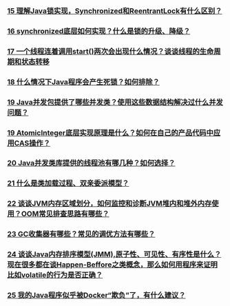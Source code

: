 ### [15 理解Java锁实现，Synchronized和ReentrantLock有什么区别？](https://github.com/lu666666/notebooks/blob/master/java/0/2/01.md)
>
### [16 synchronized底层如何实现？什么是锁的升级、降级？](https://github.com/lu666666/notebooks/blob/master/java/0/2/02.md)
>
### [17 一个线程连着调用start()两次会出现什么情况？谈谈线程的生命周期和状态转移](https://github.com/lu666666/notebooks/blob/master/java/0/2/03.md) 
>
### [18 什么情况下Java程序会产生死锁？如何排除？](https://github.com/lu666666/notebooks/blob/master/java/0/2/04.md)
>
### [19 Java并发包提供了哪些并发类？使用这些数据结构解决过什么并发问题？](https://github.com/lu666666/notebooks/blob/master/java/0/2/05.md)
>
### [19 AtomicInteger底层实现原理是什么？如何在自己的产品代码中应用CAS操作？](https://github.com/lu666666/notebooks/blob/master/java/0/2/05.md)
>
### [20 Java并发类库提供的线程池有哪几种？如何选择？](https://github.com/lu666666/notebooks/blob/master/java/0/2/06.md)
>
### [21 什么是类加载过程、双亲委派模型？](https://github.com/lu666666/notebooks/blob/master/java/0/2/07.md)
>
### [22 谈谈JVM内存区域划分，如何监控和诊断JVM堆内和堆外内存使用？OOM常见排查思路有哪些？](https://github.com/lu666666/notebooks/blob/master/java/0/2/08.md)
>
### [23 GC收集器有哪些？常见的调优方法有哪些？](https://github.com/lu666666/notebooks/blob/master/java/0/2/09.md)
>
### [24 谈谈Java内存排序模型(JMM),原子性、可见性、有序性是什么？现在很多都在谈Happen-Beffore之类概念，那么如何用程序来证明比如volatile的行为是否正确？](https://github.com/lu666666/notebooks/blob/master/java/0/2/10.md)
>
### [25 我的Java程序似乎被Docker“欺负”了，有什么建议？](https://github.com/lu666666/notebooks/blob/master/java/0/2/11.md)
>

